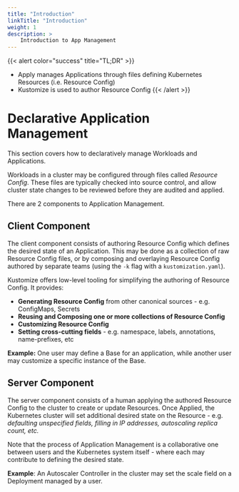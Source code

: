 ```yaml
---
title: "Introduction"
linkTitle: "Introduction"
weight: 1
description: >
    Introduction to App Management
---
```




{{< alert color="success" title="TL;DR" >}}
- Apply manages Applications through files defining Kubernetes Resources (i.e. Resource Config)
- Kustomize is used to author Resource Config
{{< /alert >}}


# Declarative Application Management

This section covers how to declaratively manage Workloads and Applications.

Workloads in a cluster may be configured through files called *Resource Config*.  These files are
typically checked into source control, and allow cluster state changes to be reviewed before they
are audited and applied.

There are 2 components to Application Management.

## Client Component

The client component consists of authoring Resource Config which defines the desired state
of an Application. This may be done as a collection of raw Resource Config files, or by
composing and overlaying Resource Config authored by separate teams
(using the `-k` flag with a `kustomization.yaml`).

Kustomize offers low-level tooling for simplifying the authoring of Resource Config.  It provides:

- **Generating Resource Config** from other canonical sources - e.g. ConfigMaps, Secrets
- **Reusing and Composing one or more collections of Resource Config**
- **Customizing Resource Config**
- **Setting cross-cutting fields** - e.g. namespace, labels, annotations, name-prefixes, etc

**Example:** One user may define a Base for an application,  while another user may customize
a specific instance of the Base.

## Server Component

The server component consists of a human applying the authored Resource Config to the cluster
to create or update Resources.  Once Applied, the Kubernetes cluster will set additional desired
state on the Resource - e.g. *defaulting unspecified fields, filling in IP addresses, autoscaling
replica count, etc.*

Note that the process of Application Management is a collaborative one between users and the
Kubernetes system itself - where each may contribute to defining the desired state.

**Example**: An Autoscaler Controller in the cluster may set the scale field on a Deployment managed by a user.